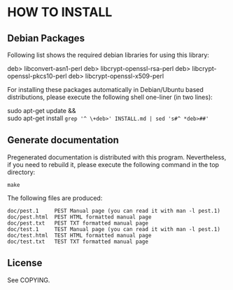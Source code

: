 HOW TO INSTALL
==============


Debian Packages
---------------

Following list shows the required debian libraries for using this library:

  deb> libconvert-asn1-perl
  deb> libcrypt-openssl-rsa-perl
  deb> libcrypt-openssl-pkcs10-perl
  deb> libcrypt-openssl-x509-perl

For installing these packages automatically in Debian/Ubuntu based
distributions, please execute the following shell one-liner (in two lines):

  sudo apt-get update && \
  sudo apt-get install `grep '^ \+deb>' INSTALL.md | sed 's#^ *deb>##'`


Generate documentation
----------------------

Pregenerated documentation is distributed with this program. Nevertheless, if
you need to rebuild it, please execute the following command in the top
directory:

    make

The following files are produced:

    doc/pest.1     PEST Manual page (you can read it with man -l pest.1)
    doc/pest.html  PEST HTML formatted manual page
    doc/pest.txt   PEST TXT formatted manual page
    doc/test.1     TEST Manual page (you can read it with man -l pest.1)
    doc/test.html  TEST HTML formatted manual page
    doc/test.txt   TEST TXT formatted manual page


License
-------

See COPYING.

